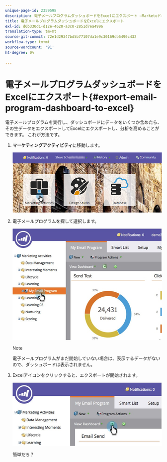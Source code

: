 ```yaml
---
unique-page-id: 2359598
description: 電子メールプログラムダッシュボードをExcelにエクスポート —Marketoドキュメント — 製品ドキュメント
title: 電子メールプログラムダッシュボードをExcelにエクスポート
exl-id: d6b330d1-d12e-4620-a3c0-2851d7ea4996
translation-type: tm+mt
source-git-commit: 72e1d29347bd5b77107da1e9c30169cb6490c432
workflow-type: tm+mt
source-wordcount: '91'
ht-degree: 0%

---
```


# 電子メールプログラムダッシュボードをExcelにエクスポート{#export-email-program-dashboard-to-excel}

電子メールプログラムを実行し、ダッシュボードにデータをいくつか含めたら、その生データをエクスポートしてExcelにエクスポートし、分析を高めることができます。 これが方法です。

1. **マーケティングアクティビティ**&#x200B;に移動します。

   ![](assets/login-marketing-activities-1.png)

1. 電子メールプログラムを探して選択します。

   ![](assets/lifecycledashboard.jpg)

   >[!NOTE]
   >
   >電子メールプログラムがまだ開始していない場合は、表示するデータがないので、ダッシュボードは表示されません。

1. Excelアイコンをクリックすると、エクスポートが開始されます。

   ![](assets/lifecycle.jpg)

   簡単だろ？
